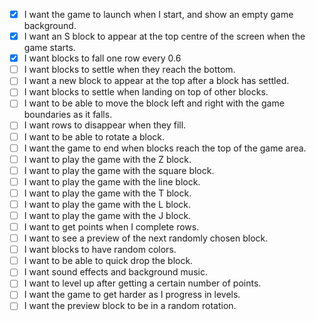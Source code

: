 - [x] I want the game to launch when I start, and show an empty game background.
- [x] I want an S block to appear at the top centre of the screen when the game starts.
- [x] I want blocks to fall one row every 0.6
- [ ] I want blocks to settle when they reach the bottom.
- [ ] I want a new block to appear at the top after a block has settled.
- [ ] I want blocks to settle when landing on top of other blocks.
- [ ] I want to be able to move the block left and right with the game boundaries as it falls.
- [ ] I want rows to disappear when they fill.
- [ ] I want to be able to rotate a block.
- [ ] I want the game to end when blocks reach the top of the game area.
- [ ] I want to play the game with the Z block.
- [ ] I want to play the game with the square block.
- [ ] I want to play the game with the line block.
- [ ] I want to play the game with the T block.
- [ ] I want to play the game with the L block.
- [ ] I want to play the game with the J block.
- [ ] I want to get points when I complete rows.
- [ ] I want to see a preview of the next randomly chosen block.
- [ ] I want blocks to have random colors.
- [ ] I want to be able to quick drop the block.
- [ ] I want sound effects and background music.
- [ ] I want to level up after getting a certain number of points.
- [ ] I want the game to get harder as I progress in levels.
- [ ] I want the preview block to be in a random rotation.
